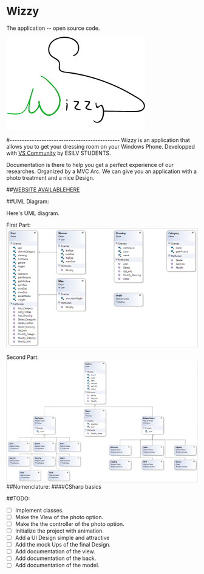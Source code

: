 # Wizzy
The application -- open source code.

![Alt text](https://github.com/Maximeesilv/Wizzy/blob/master/icon/wizzy%20logo.png)

#---------------------------------------------
Wizzy is an application that allows you to get your dressing room on your Windows Phone.
Developped with [VS Community](https://www.visualstudio.com/fr-fr/products/visual-studio-community-vs.aspx) by ESILV STUDENTS.

Documentation is there to help you get a perfect experience of our researches.
Organized by a MVC Arc. We can give you an application with a photo treatment and a nice Design.

##[WEBSITE AVAILABLEHERE](http://wizzyapp.azurewebsites.net/)

##UML Diagram:

Here's UML diagram.

First Part:
![Alt text](https://github.com/Maximeesilv/Wizzy/blob/master/icon/UML1.png)

Second Part:
![Alt text](https://github.com/Maximeesilv/Wizzy/blob/master/icon/IML2.png)
##Nomenclature:
####CSharp basics

##TODO:
- [ ] Implement classes.
- [ ] Make the View of the photo option.
- [ ] Make the the controller of the photo option.
- [ ] Initialize the project with animation.
- [ ] Add a UI Design simple and attractive
- [ ] Add the mock Ups of the final Design.
- [ ] Add documentation of the view.
- [ ] Add documentation of the back.
- [ ] Add documentation of the model.

